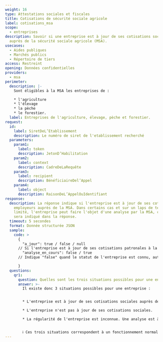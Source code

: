```yaml
---
weight: 16
type: Attestations sociales et fiscales
title: Cotisations de sécurité sociale agricole
label: cotisations_msa
scope:
  - entreprises
description: Savoir si une entreprise est à jour de ses cotisations sociales
  auprès de la sécurité sociale agricole (MSA).
usecases:
  - Aides publiques
  - Marchés publics
  - Répertoire de tiers
access: Restreint
opening: Données confidentielles
providers:
  - msa
perimeter:
  description: |-
    Sont éligibles à la MSA les entreprises de : 

    * l'agriculture
    * l'élevage
    * la pèche
    * le forestier.
  label: Entreprises de l'agriculture, élevage, pèche et forestier.
request:
  id:
    label: SiretDeL’Etablissement
    description: Le numéro de siret de l'etablissement recherché
  parameters:
    param1:
      label: token
      description: JetonD’Habilitation
    param2:
      label: context
      description: CadreDeLaRequête
    param3:
      label: recipient
      description: BénéficiaireDel’Appel
    param4:
      label: object
      description: RaisonDeL’AppelOuIdentifiant
response:
  description: La réponse indique si l'entreprise est à jour de ses cotisations
    employeurs auprès de la MSA. Dans certains cas et sur un laps de temps
    limité, l'entreprise peut faire l'objet d'une analyse par la MSA, ce qui
    sera indiqué dans la réponse.
  timeout: 5 secondes
  format: Donnée structurée JSON
  sample:
    code: >
      {
        "a_jour": true / false / null 
      // Si l'entreprise est à jour de ses cotisations patronales à la MSA, la réponse seral "true", à l'inverse, si l'entreprise n'est pas à jour, la réponse sera "false". Dans certains cas, le statut de l'entreprise est inconnu, une analyse est à effectuer, alors ce champ indiquera "null".
        "analyse_en_cours": false / true
      // Indique "false" quand le statut de l'entreprise est connu, autrement, indique "true" si justement, une analyse est en cours.

      }
  questions:
    qr1:
      question: Quelles sont les trois situations possibles pour une entreprise ?
      answer: >-
        Il existe donc 3 situations possibles pour une entreprise :


        * L'entreprise est à jour de ses cotisations sociales auprès de la MSA.

        * L'entreprise n'est pas à jour de ses cotisations sociales.

        * La régularité de l'entreprise est inconnue. Une analyse est à effectuer par un agent caisse de la MSA pour savoir si le débiteur est à jour ou pas.


        ℹ️ Ces trois situations correspondent à un fonctionnement normal de l'endpoint, quand il n'y a pas d'erreur à signaler. S'il y a une erreur, les champs seront vides et un code erreur HTTP vous sera envoyé.
---
```

